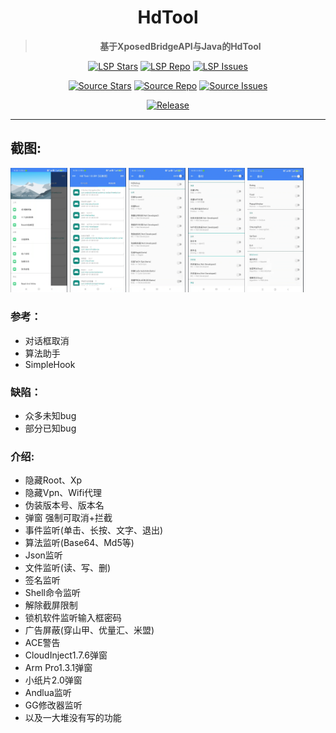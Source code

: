 <div align="center">

<h1>HdTool</h1>

> **基于XposedBridgeAPI与Java的HdTool**

<div align="center">
  
  [![LSP Stars](https://img.shields.io/github/stars/Xposed-Modules-Repo/com.hd.hdtool?label=LSP%20Stars)](https://github.com/Xposed-Modules-Repo/com.hd.hdtool)
  [![LSP Repo](https://img.shields.io/github/downloads/Xposed-Modules-Repo/com.hd.hdtool/total?label=LSP%20Repo&labelColor=f48fb1)](https://github.com/Xposed-Modules-Repo/com.hd.hdtool/releases)
  [![LSP Issues](https://img.shields.io/github/issues/Xposed-Modules-Repo/com.hd.hdtool?label=LSP%20Issues)](https://github.com/Xposed-Modules-Repo/com.hd.hdtool/issues)

  [![Source Stars](https://img.shields.io/github/stars/HdShare/HdTool?label=Source%20Stars)](https://github.com/HdShare/HdTool)
  [![Source Repo](https://img.shields.io/github/downloads/HdShare/HdTool/total?label=Source%20Repo&labelColor=1f2328)](https://github.com/HdShare/HdTool/releases)
  [![Source Issues](https://img.shields.io/github/issues/HdShare/HdTool?label=Source%20Issues)](https://github.com/HdShare/HdTool/issues)

</div>

[![Release](https://img.shields.io/github/v/release/Xposed-Modules-Repo/com.hd.hdtool)](https://github.com/Xposed-Modules-Repo/com.hd.hdtool/releases/latest)

</div>

---
## 截图:

<div align="left">
<div>
    <img src="images/image1.png" width="18%" />
    <img src="images/image2.png" width="18%" />
    <img src="images/image3.png" width="18%" />
    <img src="images/image4.png" width="18%" />
    <img src="images/image5.png" width="18%" />
</div>
</div>

### 参考：

- 对话框取消
- 算法助手
- SimpleHook

### 缺陷：

- 众多未知bug
- 部分已知bug

### 介绍:

- 隐藏Root、Xp
- 隐藏Vpn、Wifi代理
- 伪装版本号、版本名
- 弹窗 强制可取消+拦截
- 事件监听(单击、长按、文字、退出)
- 算法监听(Base64、Md5等)
- Json监听
- 文件监听(读、写、删)
- 签名监听
- Shell命令监听
- 解除截屏限制
- 锁机软件监听输入框密码
- 广告屏蔽(穿山甲、优量汇、米盟)
- ACE警告
- CloudInject1.7.6弹窗
- Arm Pro1.3.1弹窗
- 小纸片2.0弹窗
- Andlua监听
- GG修改器监听
- 以及一大堆没有写的功能
